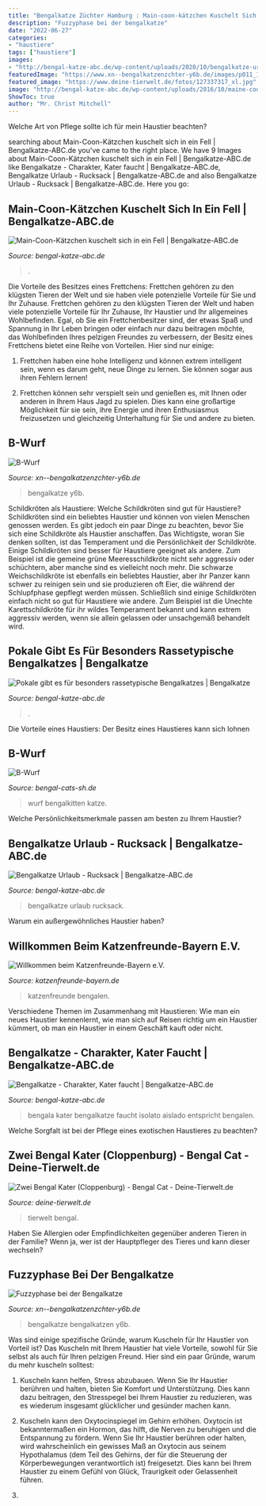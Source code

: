 ```yaml
---
title: "Bengalkatze Züchter Hamburg : Main-coon-kätzchen Kuschelt Sich In Ein Fell"
description: "Fuzzyphase bei der bengalkatze"
date: "2022-06-27"
categories:
- "haustiere"
tags: ["haustiere"]
images:
- "http://bengal-katze-abc.de/wp-content/uploads/2020/10/bengalkatze-urlaub-rucksack.jpg"
featuredImage: "https://www.xn--bengalkatzenzchter-y6b.de/images/p011_1_00.jpg"
featured_image: "https://www.deine-tierwelt.de/fotos/127337317_xl.jpg"
image: "http://bengal-katze-abc.de/wp-content/uploads/2016/10/maine-coon-kaetzchen-c-paleka-www-bigstock-com-bigstock-160609565.jpg"
ShowToc: true
author: "Mr. Christ Mitchell"
---
```



Welche Art von Pflege sollte ich für mein Haustier beachten?

	

		
searching about Main-Coon-Kätzchen kuschelt sich in ein Fell | Bengalkatze-ABC.de you've came to the right place. We have 9 Images about Main-Coon-Kätzchen kuschelt sich in ein Fell | Bengalkatze-ABC.de like Bengalkatze - Charakter, Kater faucht | Bengalkatze-ABC.de, Bengalkatze Urlaub - Rucksack | Bengalkatze-ABC.de and also Bengalkatze Urlaub - Rucksack | Bengalkatze-ABC.de. Here you go:
		
    
## Main-Coon-Kätzchen Kuschelt Sich In Ein Fell | Bengalkatze-ABC.de

<img loading=lazy src="http://bengal-katze-abc.de/wp-content/uploads/2016/10/maine-coon-kaetzchen-c-paleka-www-bigstock-com-bigstock-160609565.jpg" onerror="this.onerror=null;this.src='https://tse2.mm.bing.net/th?id=OIP.K2Jd4e4xe7E5sspo-ZnRxwHaE7&amp;pid=15.1';" alt="Main-Coon-Kätzchen kuschelt sich in ein Fell | Bengalkatze-ABC.de">

_Source: bengal-katze-abc.de_

>. 

	

Die Vorteile des Besitzes eines Frettchens: Frettchen gehören zu den klügsten Tieren der Welt und sie haben viele potenzielle Vorteile für Sie und Ihr Zuhause.
Frettchen gehören zu den klügsten Tieren der Welt und haben viele potenzielle Vorteile für Ihr Zuhause, Ihr Haustier und Ihr allgemeines Wohlbefinden. Egal, ob Sie ein Frettchenbesitzer sind, der etwas Spaß und Spannung in Ihr Leben bringen oder einfach nur dazu beitragen möchte, das Wohlbefinden Ihres pelzigen Freundes zu verbessern, der Besitz eines Frettchens bietet eine Reihe von Vorteilen. Hier sind nur einige:
1) Frettchen haben eine hohe Intelligenz und können extrem intelligent sein, wenn es darum geht, neue Dinge zu lernen. Sie können sogar aus ihren Fehlern lernen!

2) Frettchen können sehr verspielt sein und genießen es, mit Ihnen oder anderen in Ihrem Haus Jagd zu spielen. Dies kann eine großartige Möglichkeit für sie sein, ihre Energie und ihren Enthusiasmus freizusetzen und gleichzeitig Unterhaltung für Sie und andere zu bieten.

    
## B-Wurf

<img loading=lazy src="https://www.xn--bengalkatzenzchter-y6b.de/slideshow/p015_7_1.jpg" onerror="this.onerror=null;this.src='https://tse1.mm.bing.net/th?id=OIP.Q9mygzVB7dhLHDEDLYx_KQHaE7&amp;pid=15.1';" alt="B-Wurf">

_Source: xn--bengalkatzenzchter-y6b.de_

>bengalkatze y6b. 

	

Schildkröten als Haustiere: Welche Schildkröten sind gut für Haustiere?
Schildkröten sind ein beliebtes Haustier und können von vielen Menschen genossen werden. Es gibt jedoch ein paar Dinge zu beachten, bevor Sie sich eine Schildkröte als Haustier anschaffen. Das Wichtigste, woran Sie denken sollten, ist das Temperament und die Persönlichkeit der Schildkröte. Einige Schildkröten sind besser für Haustiere geeignet als andere. Zum Beispiel ist die gemeine grüne Meeresschildkröte nicht sehr aggressiv oder schüchtern, aber manche sind es vielleicht noch mehr. Die schwarze Weichschildkröte ist ebenfalls ein beliebtes Haustier, aber ihr Panzer kann schwer zu reinigen sein und sie produzieren oft Eier, die während der Schlupfphase gepflegt werden müssen. Schließlich sind einige Schildkröten einfach nicht so gut für Haustiere wie andere. Zum Beispiel ist die Unechte Karettschildkröte für ihr wildes Temperament bekannt und kann extrem aggressiv werden, wenn sie allein gelassen oder unsachgemäß behandelt wird.

    
## Pokale Gibt Es Für Besonders Rassetypische Bengalkatzes | Bengalkatze

<img loading=lazy src="http://bengal-katze-abc.de/wp-content/uploads/2017/11/rote-maine-coon-mit-pokal-c-ktz-www-bigstock-com-bigstock-154413008.jpg" onerror="this.onerror=null;this.src='https://tse4.mm.bing.net/th?id=OIP.qxOu0zxnO__zyaCclH0J-wHaE7&amp;pid=15.1';" alt="Pokale gibt es für besonders rassetypische Bengalkatzes | Bengalkatze">

_Source: bengal-katze-abc.de_

>. 

	

Die Vorteile eines Haustiers: Der Besitz eines Haustieres kann sich lohnen

    
## B-Wurf

<img loading=lazy src="http://bengal-cats-sh.de/slideshow/p015_1_1.jpg" onerror="this.onerror=null;this.src='https://tse3.mm.bing.net/th?id=OIP.onZ9Lrk3Vs1VUrdyfzYr5wHaE7&amp;pid=15.1';" alt="B-Wurf">

_Source: bengal-cats-sh.de_

>wurf bengalkitten katze. 

	

Welche Persönlichkeitsmerkmale passen am besten zu Ihrem Haustier?

    
## Bengalkatze Urlaub - Rucksack | Bengalkatze-ABC.de

<img loading=lazy src="http://bengal-katze-abc.de/wp-content/uploads/2020/10/bengalkatze-urlaub-rucksack.jpg" onerror="this.onerror=null;this.src='https://tse4.mm.bing.net/th?id=OIP.h4Q5bYBh5KwPeiQYJphajwHaHw&amp;pid=15.1';" alt="Bengalkatze Urlaub - Rucksack | Bengalkatze-ABC.de">

_Source: bengal-katze-abc.de_

>bengalkatze urlaub rucksack. 

	

Warum ein außergewöhnliches Haustier haben?

    
## Willkommen Beim Katzenfreunde-Bayern E.V.

<img loading=lazy src="http://www.kfb-ev.de/neu/images/bengale.jpg" onerror="this.onerror=null;this.src='https://tse2.mm.bing.net/th?id=OIP.8cKmM0q8Be6w6m3ceePZIQHaLI&amp;pid=15.1';" alt="Willkommen beim Katzenfreunde-Bayern e.V.">

_Source: katzenfreunde-bayern.de_

>katzenfreunde bengalen. 

	

Verschiedene Themen im Zusammenhang mit Haustieren: Wie man ein neues Haustier kennenlernt, wie man sich auf Reisen richtig um ein Haustier kümmert, ob man ein Haustier in einem Geschäft kauft oder nicht.

    
## Bengalkatze - Charakter, Kater Faucht | Bengalkatze-ABC.de

<img loading=lazy src="http://bengal-katze-abc.de/wp-content/uploads/2018/06/bengalkatze-charakter-kater-faucht.jpg" onerror="this.onerror=null;this.src='https://tse2.mm.bing.net/th?id=OIP.Q49prLkGvkggoGmHF-QJgAHaE7&amp;pid=15.1';" alt="Bengalkatze - Charakter, Kater faucht | Bengalkatze-ABC.de">

_Source: bengal-katze-abc.de_

>bengala kater bengalkatze faucht isolato aislado entspricht bengalen. 

	

Welche Sorgfalt ist bei der Pflege eines exotischen Haustieres zu beachten?

    
## Zwei Bengal Kater (Cloppenburg) - Bengal Cat - Deine-Tierwelt.de

<img loading=lazy src="https://www.deine-tierwelt.de/fotos/127337317_xl.jpg" onerror="this.onerror=null;this.src='https://tse4.mm.bing.net/th?id=OIP.1gQFB8Y63Oh-fHN9OJtclgHaJ4&amp;pid=15.1';" alt="Zwei Bengal Kater (Cloppenburg) - Bengal Cat - Deine-Tierwelt.de">

_Source: deine-tierwelt.de_

>tierwelt bengal. 

	

Haben Sie Allergien oder Empfindlichkeiten gegenüber anderen Tieren in der Familie? Wenn ja, wer ist der Hauptpfleger des Tieres und kann dieser wechseln?

    
## Fuzzyphase Bei Der Bengalkatze

<img loading=lazy src="https://www.xn--bengalkatzenzchter-y6b.de/images/p011_1_00.jpg" onerror="this.onerror=null;this.src='https://tse1.mm.bing.net/th?id=OIP.Al_yCQGwH5-MRf0CRDmAKQHaE7&amp;pid=15.1';" alt="Fuzzyphase bei der Bengalkatze">

_Source: xn--bengalkatzenzchter-y6b.de_

>bengalkatze bengalkatzen y6b. 

	

Was sind einige spezifische Gründe, warum Kuscheln für Ihr Haustier von Vorteil ist?
Das Kuscheln mit Ihrem Haustier hat viele Vorteile, sowohl für Sie selbst als auch für Ihren pelzigen Freund. Hier sind ein paar Gründe, warum du mehr kuscheln solltest:
1. Kuscheln kann helfen, Stress abzubauen. Wenn Sie Ihr Haustier berühren und halten, bieten Sie Komfort und Unterstützung. Dies kann dazu beitragen, den Stresspegel bei Ihrem Haustier zu reduzieren, was es wiederum insgesamt glücklicher und gesünder machen kann.

2. Kuscheln kann den Oxytocinspiegel im Gehirn erhöhen. Oxytocin ist bekanntermaßen ein Hormon, das hilft, die Nerven zu beruhigen und die Entspannung zu fördern. Wenn Sie Ihr Haustier berühren oder halten, wird wahrscheinlich ein gewisses Maß an Oxytocin aus seinem Hypothalamus (dem Teil des Gehirns, der für die Steuerung der Körperbewegungen verantwortlich ist) freigesetzt. Dies kann bei Ihrem Haustier zu einem Gefühl von Glück, Traurigkeit oder Gelassenheit führen.

3.


